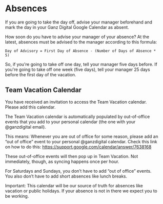 # Absences

If you are going to take the day off, advise your manager beforehand and mark the day in your Ganz Digital Google Calendar as absent.

How soon do you have to advise your manager of your absence? At the latest, absences must be advised to the manager according to this formula:

```
Day of Advisory = First Day of Absence - (Number of Days of Absence * 5)
```

So, if you're going to take off one day, tell your manager five days before. If you're going to take off one week (five days), tell your manager 25 days before the first day of the vacation.

## Team Vacation Calendar

You have received an invitation to access the Team Vacation calendar. Please add this calendar.

The Team Vacation calendar is automatically populated by out-of-office events that you add to your personal calendar (the one with your @ganzdigital email).

This means: Whenever you are out of office for some reason, please add an “out of office” event to your personal @ganzdigital calendar. Check this link on how to do this: <https://support.google.com/calendar/answer/7638168>

These out-of-office events will then pop up in Team Vacation. Not immediately, though, as syncing happens once per hour.

For Saturdays and Sundays, you don’t have to add “out of office” events. You also don’t have to add short absences like lunch breaks.

Important: This calendar will be our source of truth for absences like vacation or public holidays. If your absence is not in there we expect you to be working.
